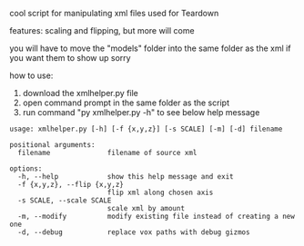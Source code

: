 cool script for manipulating xml files used for Teardown

features: scaling and flipping, but more will come

you will have to move the "models" folder into the same folder as the xml if you want them to show up sorry


how to use:
1. download the xmlhelper.py file
2. open command prompt in the same folder as the script
3. run command "py xmlhelper.py -h" to see below help message
```
usage: xmlhelper.py [-h] [-f {x,y,z}] [-s SCALE] [-m] [-d] filename

positional arguments:
  filename              filename of source xml

options:
  -h, --help            show this help message and exit
  -f {x,y,z}, --flip {x,y,z}
                        flip xml along chosen axis
  -s SCALE, --scale SCALE
                        scale xml by amount
  -m, --modify          modify existing file instead of creating a new one
  -d, --debug           replace vox paths with debug gizmos
```

